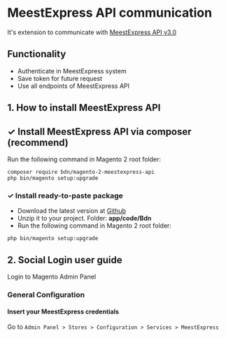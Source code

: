 # MeestExpress API communication

It's extension to communicate with [MeestExpress API v3.0](https://wiki.meest-group.com/api/en/v3.0/openAPI#/)

## Functionality

- Authenticate in MeestExpress system
- Save token for future request
- Use all endpoints of MeestExpress API

## 1. How to install MeestExpress API


## ✓ Install MeestExpress API via composer (recommend)
Run the following command in Magento 2 root folder:

```
composer require bdn/magento-2-meestexpress-api
php bin/magento setup:upgrade
```

### ✓ Install ready-to-paste package

- Download the latest version at [Github](https://github.com/bbakalov/magento-2-meestexpress-api/archive/master.zip)
- Unzip it to your project. Folder: **app/code/Bdn**
- Run the following command in Magento 2 root folder:

```
php bin/magento setup:upgrade
```

## 2. Social Login user guide
Login to Magento Admin Panel

### General Configuration


#### Insert your MeestExpress credentials
Go to `Admin Panel > Stores > Configuration > Services > MeestExpress`